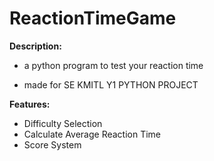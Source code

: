 # ReactionTimeGame

**Description:**

- a python program to test your reaction time

- made for SE KMITL Y1 PYTHON PROJECT

**Features:**

- Difficulty Selection
- Calculate Average Reaction Time
- Score System
